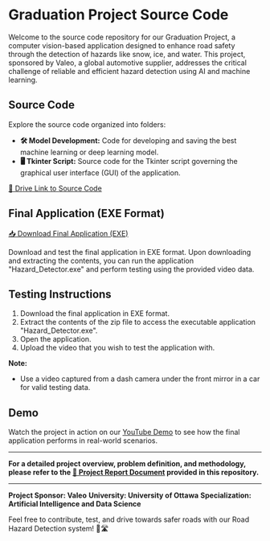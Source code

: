 # Graduation Project Source Code

Welcome to the source code repository for our Graduation Project, a computer vision-based application designed to enhance road safety through the detection of hazards like snow, ice, and water. This project, sponsored by Valeo, a global automotive supplier, addresses the critical challenge of reliable and efficient hazard detection using AI and machine learning.

## Source Code

Explore the source code organized into folders:

- **🛠️ Model Development:** Code for developing and saving the best machine learning or deep learning model.
- **🖥️ Tkinter Script:** Source code for the Tkinter script governing the graphical user interface (GUI) of the application.

[🔗 Drive Link to Source Code](https://drive.google.com/drive/folders/1_XeHTQm50PGc72N6jo7GTT4Bu_atVvJM?usp=sharing)

## Final Application (EXE Format)

[📥 Download Final Application (EXE)](https://drive.google.com/drive/folders/1zWnm5li828YyGJb3oyqLgrtz-bRy1pLF?usp=sharing)

Download and test the final application in EXE format. Upon downloading and extracting the contents, you can run the application "Hazard_Detector.exe" and perform testing using the provided video data.

## Testing Instructions

1. Download the final application in EXE format.
2. Extract the contents of the zip file to access the executable application "Hazard_Detector.exe".
3. Open the application.
4. Upload the video that you wish to test the application with.

**Note:**
- Use a video captured from a dash camera under the front mirror in a car for valid testing data.

## Demo

Watch the project in action on our [YouTube Demo](https://youtu.be/26wUIRHhjLc) to see how the final application performs in real-world scenarios.

---

**For a detailed project overview, problem definition, and methodology, please refer to the [📄 Project Report Document](project_report.docx) provided in this repository.**

---

**Project Sponsor: Valeo**
**University: University of Ottawa**
**Specialization: Artificial Intelligence and Data Science**

Feel free to contribute, test, and drive towards safer roads with our Road Hazard Detection system! 🚗🛣️
